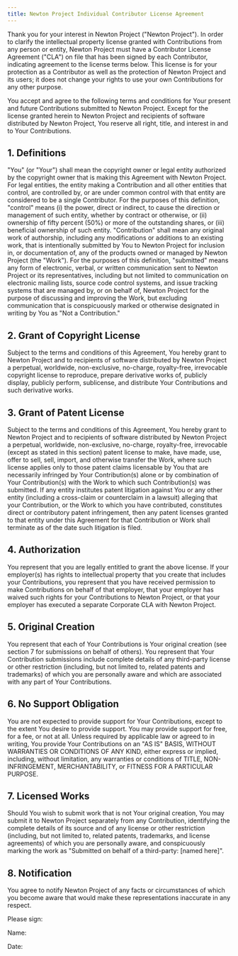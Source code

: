 ```yaml
---
title: Newton Project Individual Contributor License Agreement
---
```


Thank you for your interest in Newton Project ("Newton Project"). In order to clarify the intellectual property license granted with Contributions from any person or entity, Newton Project must have a Contributor License Agreement ("CLA") on file that has been signed by each Contributor, indicating agreement to the license terms below. This license is for your protection as a Contributor as well as the protection of Newton Project and its users; it does not change your rights to use your own Contributions for any other purpose.

You accept and agree to the following terms and conditions for Your present and future Contributions submitted to Newton Project. Except for the license granted herein to Newton Project and recipients of software distributed by Newton Project, You reserve all right, title, and interest in and to Your Contributions.

## 1. Definitions

"You" (or "Your") shall mean the copyright owner or legal entity authorized by the copyright owner that is making this Agreement with Newton Project. For legal entities, the entity making a Contribution and all other entities that control, are controlled by, or are under common control with that entity are considered to be a single Contributor. For the purposes of this definition, "control" means (i) the power, direct or indirect, to cause the direction or management of such entity, whether by contract or otherwise, or (ii) ownership of fifty percent (50%) or more of the outstanding shares, or (iii) beneficial ownership of such entity. "Contribution" shall mean any original work of authorship, including any modifications or additions to an existing work, that is intentionally submitted by You to Newton Project for inclusion in, or documentation of, any of the products owned or managed by Newton Project (the "Work"). For the purposes of this definition, "submitted" means any form of electronic, verbal, or written communication sent to Newton Project or its representatives, including but not limited to communication on electronic mailing lists, source code control systems, and issue tracking systems that are managed by, or on behalf of, Newton Project for the purpose of discussing and improving the Work, but excluding communication that is conspicuously marked or otherwise designated in writing by You as "Not a Contribution."

## 2. Grant of Copyright License

Subject to the terms and conditions of this Agreement, You hereby grant to Newton Project and to recipients of software distributed by Newton Project a perpetual, worldwide, non-exclusive, no-charge, royalty-free, irrevocable copyright license to reproduce, prepare derivative works of, publicly display, publicly perform, sublicense, and distribute Your Contributions and such derivative works.

## 3. Grant of Patent License

Subject to the terms and conditions of this Agreement, You hereby grant to Newton Project and to recipients of software distributed by Newton Project a perpetual, worldwide, non-exclusive, no-charge, royalty-free, irrevocable (except as stated in this section) patent license to make, have made, use, offer to sell, sell, import, and otherwise transfer the Work, where such license applies only to those patent claims licensable by You that are necessarily infringed by Your Contribution(s) alone or by combination of Your Contribution(s) with the Work to which such Contribution(s) was submitted. If any entity institutes patent litigation against You or any other entity (including a cross-claim or counterclaim in a lawsuit) alleging that your Contribution, or the Work to which you have contributed, constitutes direct or contributory patent infringement, then any patent licenses granted to that entity under this Agreement for that Contribution or Work shall terminate as of the date such litigation is filed.

## 4. Authorization

You represent that you are legally entitled to grant the above license. If your employer(s) has rights to intellectual property that you create that includes your Contributions, you represent that you have received permission to make Contributions on behalf of that employer, that your employer has waived such rights for your Contributions to Newton Project, or that your employer has executed a separate Corporate CLA with Newton Project.

## 5. Original Creation

You represent that each of Your Contributions is Your original creation (see section 7 for submissions on behalf of others). You represent that Your Contribution submissions include complete details of any third-party license or other restriction (including, but not limited to, related patents and trademarks) of which you are personally aware and which are associated with any part of Your Contributions.

## 6. No Support Obligation

You are not expected to provide support for Your Contributions, except to the extent You desire to provide support. You may provide support for free, for a fee, or not at all. Unless required by applicable law or agreed to in writing, You provide Your Contributions on an "AS IS" BASIS, WITHOUT WARRANTIES OR CONDITIONS OF ANY KIND, either express or implied, including, without limitation, any warranties or conditions of TITLE, NON- INFRINGEMENT, MERCHANTABILITY, or FITNESS FOR A PARTICULAR PURPOSE.

## 7. Licensed Works

Should You wish to submit work that is not Your original creation, You may submit it to Newton Project separately from any Contribution, identifying the complete details of its source and of any license or other restriction (including, but not limited to, related patents, trademarks, and license agreements) of which you are personally aware, and conspicuously marking the work as "Submitted on behalf of a third-party: [named here]".

## 8. Notification

You agree to notify Newton Project of any facts or circumstances of which you become aware that would make these representations inaccurate in any respect.

Please sign:

Name:

Date:
